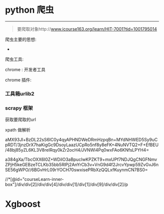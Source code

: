 # python 爬虫

***

> 要爬取对象http://www.icourse163.org/learn/HIT-7001?tid=1001795014

爬虫主要的思想:

- ​


爬虫工具:

chrome : 开发者工具

chrome 插件:



### 工具箱urlib2



### scrapy 框架

获取要爬取的url

xpath 做解析

aMX93Jl+BzDL22sS6IC0y4qyAPHNDWeDRmHzpqBn+MYdNHWED5Sy9uCpRDT/3jnzDrX7haKigGc9DsoyLaazUCpRo5nf8y8eFK+4NuNVTQ2+F+EfBEU/48bj85yZL6KL3V8reIRqy0kZr2ocH4/JVNWl4Pq0wxFAo6KNfsLPYH4=



a384gXa/TbcOXX6I0Z+WDilO3aBpucIwKPZKT9+mxUPf7NDJQgCNGFNmvZPjH5keGEBzeTCLKb35bb5RlPj2AnYrCb3v+VnG9d4f2JrcvYpwp59ZvGvJ6nSE56gWPO//6BGvHrL09rYOCH70swxisePRbXzQQLxfKuynmCN7BS0=

//*[@id="courseLearn-inner-box"]/div/div[2]/div/div[4]/div/div[1]/div[1]/div[9]/div/div[2]/p

# Xgboost



